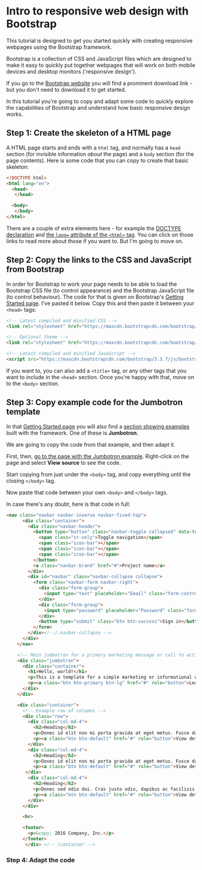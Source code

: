 # Intro to responsive web design with Bootstrap

This tutorial is designed to get you started quickly with creating responsive webpages using the Bootstrap framework.

Bootstrap is a collection of CSS and JavaScript files which are designed to make it easy to quickly put together webpages that will work on both mobile devices and desktop monitors ('responsive design').

If you go to the [Bootstrap website](http://getbootstrap.com/) you will find a prominent download link - but you don't need to download it to get started.

In this tutorial you're going to copy and adapt some code to quickly explore the capabilities of Bootstrap and understand how basic responsive design works.

## Step 1: Create the skeleton of a HTML page

A HTML page starts and ends with a `html` tag, and normally has a `head` section (for invisible information *about* the page) and a `body` section (for the page contents). Here is some code that you can copy to create that basic skeleton:

```html
<!DOCTYPE html>
<html lang="en">
  <head>
   </head>

  <body>
   </body>
</html>
```

There are a couple of extra elements here - for example the [DOCTYPE declaration](https://en.wikipedia.org/wiki/Document_type_declaration) and [the `lang=` attribute of the `<html>` tag](https://www.w3schools.com/tags/att_lang.asp). You can click on those links to read more about those if you want to. But I'm going to move on. 

## Step 2: Copy the links to the CSS and JavaScript from Bootstrap

In order for Bootstrap to work your page needs to be able to load the Bootstrap CSS file (to control appearance) and the Bootstrap JavaScript file (to control behaviour). The code for that is given on Bootstrap's [Getting Started page](http://getbootstrap.com/getting-started/). I've pasted it below. Copy this and then paste it between your `<head>` tags:

```html
<!-- Latest compiled and minified CSS -->
<link rel="stylesheet" href="https://maxcdn.bootstrapcdn.com/bootstrap/3.3.7/css/bootstrap.min.css" integrity="sha384-BVYiiSIFeK1dGmJRAkycuHAHRg32OmUcww7on3RYdg4Va+PmSTsz/K68vbdEjh4u" crossorigin="anonymous">

<!-- Optional theme -->
<link rel="stylesheet" href="https://maxcdn.bootstrapcdn.com/bootstrap/3.3.7/css/bootstrap-theme.min.css" integrity="sha384-rHyoN1iRsVXV4nD0JutlnGaslCJuC7uwjduW9SVrLvRYooPp2bWYgmgJQIXwl/Sp" crossorigin="anonymous">

<!-- Latest compiled and minified JavaScript -->
<script src="https://maxcdn.bootstrapcdn.com/bootstrap/3.3.7/js/bootstrap.min.js" integrity="sha384-Tc5IQib027qvyjSMfHjOMaLkfuWVxZxUPnCJA7l2mCWNIpG9mGCD8wGNIcPD7Txa" crossorigin="anonymous"></script>
```

If you want to, you can also add a `<title>` tag, or any other tags that you want to include in the `<head>` section. Once you're happy with that, move on to the `<body>` section.

## Step 3: Copy example code for the Jumbotron template

In that [Getting Started page](http://getbootstrap.com/getting-started/) you will also find a [section showing examples](http://getbootstrap.com/getting-started/#examples) built with the framework. One of these is **Jumbotron**. 

We are going to copy the code from that example, and then adapt it.

First, then, [go to the page with the Jumbotron example](http://getbootstrap.com/examples/jumbotron/). Right-click on the page and select **View source** to see the code. 

Start copying from just under the `<body>` tag, and copy everything until the closing `</body>` tag.

Now paste that code between your own `<body>` and `</body>` tags. 

In case there's any doubt, here is that code in full:

```html
<nav class="navbar navbar-inverse navbar-fixed-top">
      <div class="container">
        <div class="navbar-header">
          <button type="button" class="navbar-toggle collapsed" data-toggle="collapse" data-target="#navbar" aria-expanded="false" aria-controls="navbar">
            <span class="sr-only">Toggle navigation</span>
            <span class="icon-bar"></span>
            <span class="icon-bar"></span>
            <span class="icon-bar"></span>
          </button>
          <a class="navbar-brand" href="#">Project name</a>
        </div>
        <div id="navbar" class="navbar-collapse collapse">
          <form class="navbar-form navbar-right">
            <div class="form-group">
              <input type="text" placeholder="Email" class="form-control">
            </div>
            <div class="form-group">
              <input type="password" placeholder="Password" class="form-control">
            </div>
            <button type="submit" class="btn btn-success">Sign in</button>
          </form>
        </div><!--/.navbar-collapse -->
      </div>
    </nav>

    <!-- Main jumbotron for a primary marketing message or call to action -->
    <div class="jumbotron">
      <div class="container">
        <h1>Hello, world!</h1>
        <p>This is a template for a simple marketing or informational website. It includes a large callout called a jumbotron and three supporting pieces of content. Use it as a starting point to create something more unique.</p>
        <p><a class="btn btn-primary btn-lg" href="#" role="button">Learn more &raquo;</a></p>
      </div>
    </div>

    <div class="container">
      <!-- Example row of columns -->
      <div class="row">
        <div class="col-md-4">
          <h2>Heading</h2>
          <p>Donec id elit non mi porta gravida at eget metus. Fusce dapibus, tellus ac cursus commodo, tortor mauris condimentum nibh, ut fermentum massa justo sit amet risus. Etiam porta sem malesuada magna mollis euismod. Donec sed odio dui. </p>
          <p><a class="btn btn-default" href="#" role="button">View details &raquo;</a></p>
        </div>
        <div class="col-md-4">
          <h2>Heading</h2>
          <p>Donec id elit non mi porta gravida at eget metus. Fusce dapibus, tellus ac cursus commodo, tortor mauris condimentum nibh, ut fermentum massa justo sit amet risus. Etiam porta sem malesuada magna mollis euismod. Donec sed odio dui. </p>
          <p><a class="btn btn-default" href="#" role="button">View details &raquo;</a></p>
       </div>
        <div class="col-md-4">
          <h2>Heading</h2>
          <p>Donec sed odio dui. Cras justo odio, dapibus ac facilisis in, egestas eget quam. Vestibulum id ligula porta felis euismod semper. Fusce dapibus, tellus ac cursus commodo, tortor mauris condimentum nibh, ut fermentum massa justo sit amet risus.</p>
          <p><a class="btn btn-default" href="#" role="button">View details &raquo;</a></p>
        </div>
      </div>

      <hr>

      <footer>
        <p>&copy; 2016 Company, Inc.</p>
      </footer>
       </div> <!-- /container -->
```

### Step 4: Adapt the code
